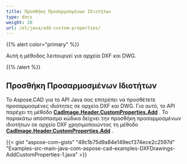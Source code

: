 ```yaml
---
title: Προσθήκη Προσαρμοσμένων Ιδιοτήτων
type: docs
weight: 20
url: /el/java/add-custom-properties/
---
```


{{% alert color="primary" %}}

Αυτή η μέθοδος λειτουργεί για αρχεία DXF και DWG.

{{% /alert %}}

## Προσθήκη Προσαρμοσμένων Ιδιοτήτων

Το Aspose.CAD για το API Java σας επιτρέπει να προσθέτετε προσαρμοσμένες ιδιότητες σε αρχεία DXF και DWG. Για αυτό, το API παρέχει τη μέθοδο [**CadImage.Header.CustomProperties.Add**](https://reference.aspose.com/cad/java/com.aspose.cad.fileformats.cad.cadobjects/CadHeader#getCustomProperties--) . 
Το παρακάτω απόσπασμα κώδικα δείχνει την προσθήκη προσαρμοσμένων ιδιοτήτων σε αρχείο DXF χρησιμοποιώντας τη μέθοδο [**CadImage.Header.CustomProperties.Add**](https://reference.aspose.com/cad/java/com.aspose.cad.fileformats.cad.cadobjects/CadHeader#getCustomProperties--) .

{{< gist "aspose-com-gists" "49c1b75d9a84e149ecf374ece2c2597d" "Examples-src-main-java-com-aspose-cad-examples-DXFDrawings-AddCustomProperties-1.java" >}}
